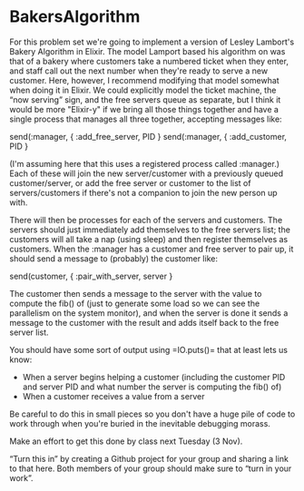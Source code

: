 # BakersAlgorithm
For this problem set we're going to implement a version of Lesley Lambort's Bakery Algorithm in Elixir. The model Lamport based his algorithm on was that of a bakery where customers take a numbered ticket when they enter, and staff call out the next number when they're ready to serve a new customer. Here, however, I recommend modifying that model somewhat when doing it in Elixir. We could explicitly model the ticket machine, the “now serving” sign, and the free servers queue as separate, but I think it would be more "Elixir-y" if we bring all those things together and have a single process that manages all three together, accepting messages like:

   send(:manager, { :add_free_server, PID }
   send(:manager, { :add_customer, PID }

(I'm assuming here that this uses a registered process called :manager.) Each of these will join the new server/customer with a previously queued customer/server, or add the free server or customer to the list of servers/customers if there's not a companion to join the new person up with.

There will then be processes for each of the servers and customers. The servers should just immediately add themselves to the free servers list; the customers will all take a nap (using sleep) and then register themselves as customers. When the :manager has a customer and free server to pair up, it should send a message to (probably) the customer like:

  send(customer, { :pair_with_server, server }

The customer then sends a message to the server with the value to compute the fib() of (just to generate some load so we can see the parallelism on the system monitor), and when the server is done it sends a message to the customer with the result and adds itself back to the free server list.

You should have some sort of output using =IO.puts()= that at least lets us know:
   * When a server begins helping a customer (including the customer PID and server PID and what number the server is computing the fib() of)
   * When a customer receives a value from a server

Be careful to do this in small pieces so you don't have a huge pile of code to work through when you're buried in the inevitable debugging morass.

Make an effort to get this done by class next Tuesday (3 Nov).

“Turn this in” by creating a Github project for your group and sharing a link to that here. Both members of your group should make sure to “turn in your work”.
